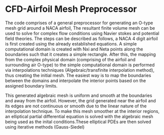 # CFD-Airfoil Mesh Preprocessor
The code comprises of a general preprocessor for generating an O-type mesh grid around a NACA airfoil, The resultant finite volume mesh can be used to solve for complex flow conditions using Navier stokes and potential field theories. The steps can be described as follows, a NACA 4 digit airfoil is first created using the already established equations. A simple computational domain is created with Nxi and Neta points along the boundaries such that it creates a simple rectangle. After this, the mapping from the complex physical domain (comprising of the airfoil and surrounding air O-type) to the simple computational domain is performed via interpolations techniques (Algebraic/transfinite interpolation method), thus creating the initial mesh. The easiest way is to map the boundaries between the domains and interpolate the interior points based on the assigned boundary limits.

This generated algebraic mesh is uniform and smooth at the boundaries and away from the airfoil. However, the grid generated near the airfoil and its edges are not continuous or smooth due to the linear nature of the interpolation technique. To make this mesh smoother at the interior regions, an elliptical partial differential equation is solved with the algebraic mesh being used as the inital conditions.These elliptical PDEs are then solved using iterative methods (Gauss-Siedel)
